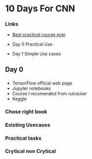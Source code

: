 # 10 Days For CNN

### Links

- [Best practical course ever](https://rutracker.org/forum/viewtopic.php?t=5872308)


- Day 0 Practical Use
- Day 1 Simple Use cases


## Day 0 

###  

- TensorFlow official web page
- Jupyter notebooks
- Course I recomended from rutracker
- Keggle



### Chose right book

### Existing Usecases

### Practical tasks

### Crytical non Crytical
